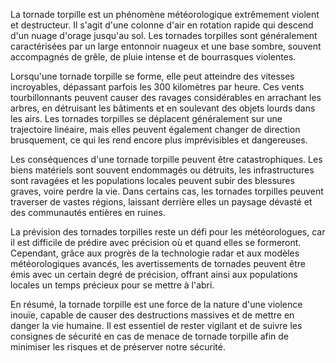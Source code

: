 La tornade torpille est un phénomène météorologique extrêmement violent et destructeur. Il s'agit d'une colonne d'air en rotation rapide qui descend d'un nuage d'orage jusqu'au sol. Les tornades torpilles sont généralement caractérisées par un large entonnoir nuageux et une base sombre, souvent accompagnés de grêle, de pluie intense et de bourrasques violentes.

Lorsqu'une tornade torpille se forme, elle peut atteindre des vitesses incroyables, dépassant parfois les 300 kilomètres par heure. Ces vents tourbillonnants peuvent causer des ravages considérables en arrachant les arbres, en détruisant les bâtiments et en soulevant des objets lourds dans les airs. Les tornades torpilles se déplacent généralement sur une trajectoire linéaire, mais elles peuvent également changer de direction brusquement, ce qui les rend encore plus imprévisibles et dangereuses.

Les conséquences d'une tornade torpille peuvent être catastrophiques. Les biens matériels sont souvent endommagés ou détruits, les infrastructures sont ravagées et les populations locales peuvent subir des blessures graves, voire perdre la vie. Dans certains cas, les tornades torpilles peuvent traverser de vastes régions, laissant derrière elles un paysage dévasté et des communautés entières en ruines.

La prévision des tornades torpilles reste un défi pour les météorologues, car il est difficile de prédire avec précision où et quand elles se formeront. Cependant, grâce aux progrès de la technologie radar et aux modèles météorologiques avancés, les avertissements de tornades peuvent être émis avec un certain degré de précision, offrant ainsi aux populations locales un temps précieux pour se mettre à l'abri.

En résumé, la tornade torpille est une force de la nature d'une violence inouïe, capable de causer des destructions massives et de mettre en danger la vie humaine. Il est essentiel de rester vigilant et de suivre les consignes de sécurité en cas de menace de tornade torpille afin de minimiser les risques et de préserver notre sécurité.